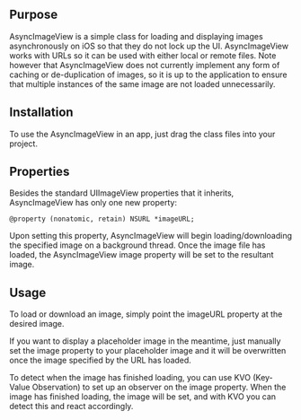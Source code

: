 Purpose
--------------

AsyncImageView is a simple class for loading and displaying images asynchronously on iOS so that they do not lock up the UI. AsyncImageView works with URLs so it can be used with either local or remote files. Note however that AsyncImageView does not currently implement any form of caching or de-duplication of images, so it is up to the application to ensure that multiple instances of the same image are not loaded unnecessarily.


Installation
--------------

To use the AsyncImageView in an app, just drag the class files into your project.


Properties
------------

Besides the standard UIImageView properties that it inherits, AsyncImageView has only one new property:

	@property (nonatomic, retain) NSURL *imageURL;
	
Upon setting this property, AsyncImageView will begin loading/downloading the specified image on a background thread. Once the image file has loaded, the AsyncImageView image property will be set to the resultant image.


Usage
--------

To load or download an image, simply point the imageURL property at the desired image.

If you want to display a placeholder image in the meantime, just manually set the image property to your placeholder image and it will be overwritten once the image specified by the URL has loaded.

To detect when the image has finished loading, you can use KVO (Key-Value Observation) to set up an observer on the image property. When the image has finished loading, the image will be set, and with KVO you can detect this and react accordingly.
